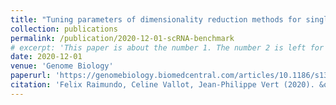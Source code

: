 ```yaml
---
title: "Tuning parameters of dimensionality reduction methods for single-cell RNA-seq analysis"
collection: publications
permalink: /publication/2020-12-01-scRNA-benchmark
# excerpt: 'This paper is about the number 1. The number 2 is left for future work.'
date: 2020-12-01
venue: 'Genome Biology'
paperurl: 'https://genomebiology.biomedcentral.com/articles/10.1186/s13059-020-02128-7'
citation: 'Felix Raimundo, Celine Vallot, Jean-Philippe Vert (2020). &quot; Tuning parameters of dimensionality reduction methods for single-cell RNA-seq analysis .&quot; <i>Genome Biology</i>.'
---
```


